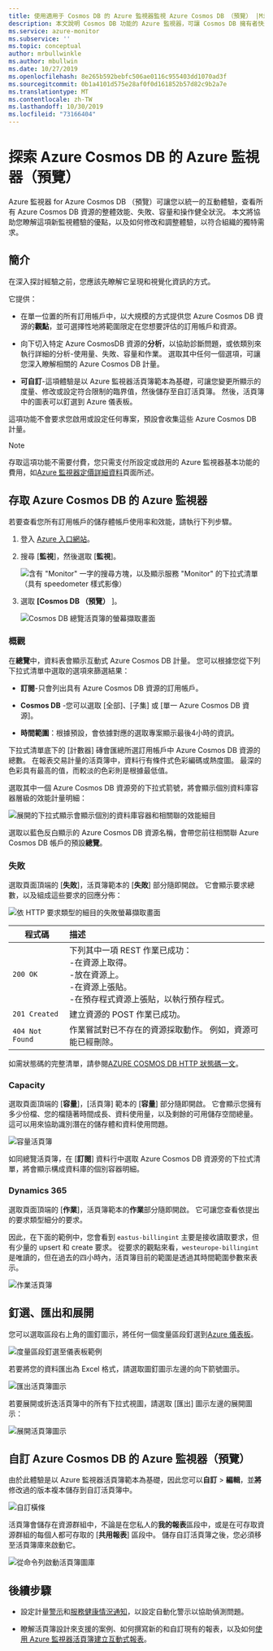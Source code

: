 ```yaml
---
title: 使用適用于 Cosmos DB 的 Azure 監視器監視 Azure Cosmos DB （預覽） |Microsoft Docs
description: 本文說明 Cosmos DB 功能的 Azure 監視器，可讓 Cosmos DB 擁有者快速瞭解其 CosmosDB 帳戶的效能和使用問題。
ms.service: azure-monitor
ms.subservice: ''
ms.topic: conceptual
author: mrbullwinkle
ms.author: mbullwin
ms.date: 10/27/2019
ms.openlocfilehash: 8e265b592bebfc506ae0116c955403dd1070ad3f
ms.sourcegitcommit: 0b1a4101d575e28af0f0d161852b57d82c9b2a7e
ms.translationtype: MT
ms.contentlocale: zh-TW
ms.lasthandoff: 10/30/2019
ms.locfileid: "73166404"
---
```

# <a name="explore-azure-monitor-for-azure-cosmos-db-preview"></a>探索 Azure Cosmos DB 的 Azure 監視器（預覽）

Azure 監視器 for Azure Cosmos DB （預覽）可讓您以統一的互動體驗，查看所有 Azure Cosmos DB 資源的整體效能、失敗、容量和操作健全狀況。 本文將協助您瞭解這項新監視體驗的優點，以及如何修改和調整體驗，以符合組織的獨特需求。   

## <a name="introduction"></a>簡介

在深入探討經驗之前，您應該先瞭解它呈現和視覺化資訊的方式。 

它提供：

* 在單一位置的所有訂用帳戶中，以大規模的方式提供您 Azure Cosmos DB 資源的**觀點**，並可選擇性地將範圍限定在您想要評估的訂用帳戶和資源。

* 向下切入特定 Azure CosmosDB 資源的**分析**，以協助診斷問題，或依類別來執行詳細的分析-使用量、失敗、容量和作業。 選取其中任何一個選項，可讓您深入瞭解相關的 Azure Cosmos DB 計量。  

* **可自訂**-這項體驗是以 Azure 監視器活頁簿範本為基礎，可讓您變更所顯示的度量、修改或設定符合限制的臨界值，然後儲存至自訂活頁簿。 然後，活頁簿中的圖表可以釘選到 Azure 儀表板。  

這項功能不會要求您啟用或設定任何專案，預設會收集這些 Azure Cosmos DB 計量。

>[!NOTE]
>存取這項功能不需要付費，您只需支付所設定或啟用的 Azure 監視器基本功能的費用，如[Azure 監視器定價詳細資料](https://azure.microsoft.com/pricing/details/monitor/)頁面所述。


## <a name="accessing-azure-monitor-for-azure-cosmos-db"></a>存取 Azure Cosmos DB 的 Azure 監視器

若要查看您所有訂用帳戶的儲存體帳戶使用率和效能，請執行下列步驟。

1. 登入 [Azure 入口網站](https://portal.azure.com)。

2. 搜尋 [**監視**]，然後選取 [**監視**]。

    ![含有 "Monitor" 一字的搜尋方塊，以及顯示服務 "Monitor" 的下拉式清單（具有 speedometer 樣式影像）](./media/cosmosdb-insights-overview/search-monitor.png)

3. 選取 **[Cosmos DB （預覽）** ]。

    ![Cosmos DB 總覽活頁簿的螢幕擷取畫面](./media/cosmosdb-insights-overview/cosmos-db.png)

### <a name="overview"></a>概觀

在**總覽**中，資料表會顯示互動式 Azure Cosmos DB 計量。 您可以根據您從下列下拉式清單中選取的選項來篩選結果：

* **訂閱**-只會列出具有 Azure Cosmos DB 資源的訂用帳戶。  

* **Cosmos DB** -您可以選取 [全部]、[子集] 或 [單一 Azure Cosmos DB 資源]。

* **時間範圍**：根據預設，會依據對應的選取專案顯示最後4小時的資訊。

下拉式清單底下的 [計數器] 磚會匯總所選訂用帳戶中 Azure Cosmos DB 資源的總數。 在報表交易計量的活頁簿中，資料行有條件式色彩編碼或熱度圖。 最深的色彩具有最高的值，而較淡的色彩則是根據最低值。 

選取其中一個 Azure Cosmos DB 資源旁的下拉式箭號，將會顯示個別資料庫容器層級的效能計量明細：

![展開的下拉式顯示會顯示個別的資料庫容器和相關聯的效能細目](./media/cosmosdb-insights-overview/container-view.png)

選取以藍色反白顯示的 Azure Cosmos DB 資源名稱，會帶您前往相關聯 Azure Cosmos DB 帳戶的預設**總覽**。 

### <a name="failures"></a>失敗

選取頁面頂端的 [**失敗**]，活頁簿範本的 [**失敗**] 部分隨即開啟。 它會顯示要求總數，以及組成這些要求的回應分佈：

![依 HTTP 要求類型的細目的失敗螢幕擷取畫面](./media/cosmosdb-insights-overview/failures.png)

| 程式碼      |  描述       | 
|-----------|:--------------------|
| `200 OK`  | 下列其中一項 REST 作業已成功： </br>-在資源上取得。 </br> -放在資源上。 </br> -在資源上張貼。 </br> -在預存程式資源上張貼，以執行預存程式。|
| `201 Created` | 建立資源的 POST 作業已成功。 |
| `404 Not Found` | 作業嘗試對已不存在的資源採取動作。 例如，資源可能已經刪除。 |

如需狀態碼的完整清單，請參閱[AZURE COSMOS DB HTTP 狀態碼一文](https://docs.microsoft.com/rest/api/cosmos-db/http-status-codes-for-cosmosdb)。

### <a name="capacity"></a>Capacity

選取頁面頂端的 [**容量**]，[活頁簿] 範本的 [**容量**] 部分隨即開啟。 它會顯示您擁有多少份檔、您的檔隨著時間成長、資料使用量，以及剩餘的可用儲存空間總量。  這可以用來協助識別潛在的儲存體和資料使用問題。

![容量活頁簿](./media/cosmosdb-insights-overview/capacity.png) 

如同總覽活頁簿，在 [**訂閱**] 資料行中選取 Azure Cosmos DB 資源旁的下拉式清單，將會顯示構成資料庫的個別容器明細。

### <a name="operations"></a>Dynamics 365 

選取頁面頂端的 [**作業**]，活頁簿範本的**作業**部分隨即開啟。 它可讓您查看依提出的要求類型細分的要求。 

因此，在下面的範例中，您會看到 `eastus-billingint` 主要是接收讀取要求，但有少量的 upsert 和 create 要求。 從要求的觀點來看，`westeurope-billingint` 是唯讀的，但在過去的四小時內，活頁簿目前的範圍是透過其時間範圍參數來表示。

![作業活頁簿](./media/cosmosdb-insights-overview/operation.png) 

## <a name="pin-export-and-expand"></a>釘選、匯出和展開

您可以選取區段右上角的圖釘圖示，將任何一個度量區段釘選到[Azure 儀表板](https://docs.microsoft.com/azure/azure-portal/azure-portal-dashboards)。

![度量區段釘選至儀表板範例](./media/cosmosdb-insights-overview/pin.png)

若要將您的資料匯出為 Excel 格式，請選取圖釘圖示左邊的向下箭號圖示。

![匯出活頁簿圖示](./media/cosmosdb-insights-overview/export.png)

若要展開或折迭活頁簿中的所有下拉式視圖，請選取 [匯出] 圖示左邊的展開圖示：

![展開活頁簿圖示](./media/cosmosdb-insights-overview/expand.png)

## <a name="customize-azure-monitor-for-azure-cosmos-db-preview"></a>自訂 Azure Cosmos DB 的 Azure 監視器（預覽）

由於此體驗是以 Azure 監視器活頁簿範本為基礎，因此您可以**自訂** > **編輯**，並**將**修改過的版本複本儲存到自訂活頁簿中。 

![自訂橫條](./media/cosmosdb-insights-overview/customize.png)

活頁簿會儲存在資源群組中，不論是在您私人的**我的報表**區段中，或是在可存取資源群組的每個人都可存取的 [**共用報表**] 區段中。 儲存自訂活頁簿之後，您必須移至活頁簿庫來啟動它。

![從命令列啟動活頁簿圖庫](./media/cosmosdb-insights-overview/gallery.png)

## <a name="next-steps"></a>後續步驟

* 設定計量[警示](../platform/alerts-metric.md)和[服務健康情況通知](../../service-health/alerts-activity-log-service-notifications.md)，以設定自動化警示以協助偵測問題。

* 瞭解活頁簿設計來支援的案例、如何撰寫新的和自訂現有的報表，以及如何[使用 Azure 監視器活頁簿建立互動式報表](../app/usage-workbooks.md)。
